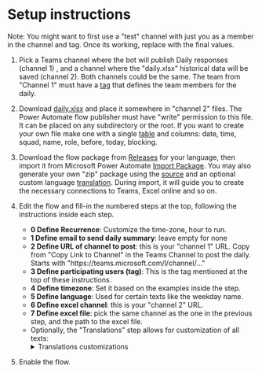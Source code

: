# Setup instructions
Note: You might want to first use a "test" channel with just you as a member in the channel and tag. Once its working, replace with the final values.

1. Pick a Teams channel where the bot will publish Daily responses (channel 1) , and a channel where the "daily.xlsx" historical data will be saved (channel 2). Both channels could be the same. The team from "Channel 1" must have a [tag](https://support.microsoft.com/en-us/office/using-tags-in-microsoft-teams-667bd56f-32b8-4118-9a0b-56807c96d91e) that defines the team members for the daily.
   
2. Download [daily.xlsx](https://github.com/zmandel/dailybot/blob/main/setup/daily.xlsx) and place it somewhere in "channel 2" files. The Power Automate flow publisher must have "write" permission to this file. It can be placed on any subdirectory or the root. If you want to create your own file make one with a single [table](https://support.microsoft.com/en-us/office/overview-of-excel-tables-7ab0bb7d-3a9e-4b56-a3c9-6c94334e492c) and columns: date, time, squad, name, role, before, today, blocking.
   
3.  Download the flow package from [Releases](https://github.com/zmandel/dailybot/releases) for your language, then import it from Microsoft Power Automate [Import Package](https://learn.microsoft.com/en-us/power-automate/export-import-flow-non-solution#import-a-flow). You may also generate your own "zip" package using the [source](https://github.com/zmandel/dailybot/tree/main/flow) and an optional custom language [translation](https://github.com/zmandel/dailybot/tree/main/translations). During import, it will guide you to create the necessary connections to Teams, Excel online and so on. 
   
4.  Edit the flow and fill-in the numbered steps at the top, following the instructions inside each step.
    - **0 Define Recurrence**: Customize the time-zone, hour to run.
    - **1 Define email to send daily summary**: leave empty for none
    - **2 Define URL of channel to post**: this is your "channel 1" URL. Copy from "Copy Link to Channel" in the Teams Channel to post the daily. Starts with "https<span>://teams.microsoft.com/l/channel/..."
    - **3 Define participating users (tag)**: This is the tag mentioned at the top of these instructions.
    - **4 Define timezone**: Set it based on the examples inside the step.
    - **5 Define language**: Used for certain texts like the weekday name.
    - **6 Define excel channel**:  this is your "channel 2" URL.
    - **7 Define excel file**: pick the same channel as the one in the previous step, and the path to the excel file.
    - Optionally, the "Translations" step allows for customization of all texts:
      <details><summary>Translations customizations</summary>
      - deadlineAlert, obligatoryFieldError, Obligatory, achievedBeforeQuestion, goalsTodayQuestion, placeholderBlocking, blockersQuestion, sendButton: For the "Daily" form sent to each team member.<br>
      - thankyouAfterSend, expiredTimeAlertPre, expiredTimeAlertMiddleLink, expiredTimeAlertPost: For the reply after the user sends the form.<br>
      - achievedBeforeTitle, goalsTodayTitle, blockersTitle: For the post the bot makes for each filled form.<br>
      - replyToUserPre, replyToUserLink, replyToUserPost: For the bot reply to the user, listing their post link and goals for today.<br>
      - nameField: For the name column in the table posted to the channel.<br>
      - prefixNothing: prefix text for detecting single-words in "blockers" that should be ignored, like "none", "ning" (for ninguno/ningun/ninguna in spanish) etc.<br>
       </details>
       
5. Enable the flow.

